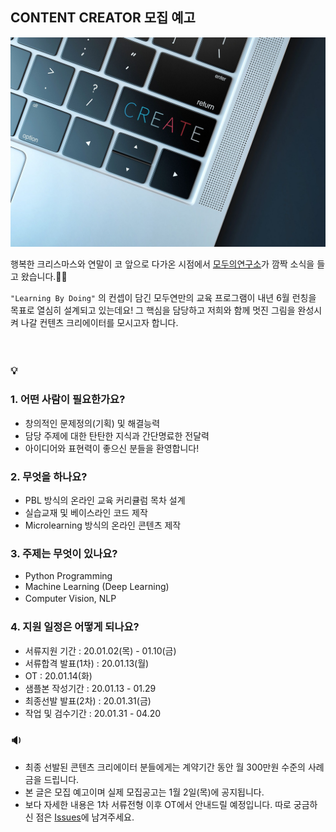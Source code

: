 
## CONTENT CREATOR 모집 예고

![Alt text](/create.jpg)

행복한 크리스마스와 연말이 코 앞으로 다가온 시점에서 [모두의연구소](https://home.modulabs.co.kr/)가 깜짝 소식을 들고 왔습니다.🎅🎁

`"Learning By Doing"` 의 컨셉이 담긴 모두연만의 교육 프로그램이 내년 6월 런칭을 목표로 열심히 설계되고 있는데요!
그 핵심을 담당하고 저희와 함께 멋진 그림을 완성시켜 나갈 컨텐츠 크리에이터를 모시고자 합니다.

　

### 💡

### **1. 어떤 사람이 필요한가요?**
* 창의적인 문제정의(기획) 및 해결능력
* 담당 주제에 대한 탄탄한 지식과 간단명료한 전달력
* 아이디어와 표현력이 좋으신 분들을 환영합니다!

### **2. 무엇을 하나요?**
* PBL 방식의 온라인 교육 커리큘럼 목차 설계
* 실습교재 및 베이스라인 코드 제작
* Microlearning 방식의 온라인 콘텐츠 제작
　
### **3. 주제는 무엇이 있나요?**
* Python Programming
* Machine Learning (Deep Learning)
* Computer Vision, NLP
　
### **4. 지원 일정은 어떻게 되나요?**
* 서류지원 기간 : 20.01.02(목) - 01.10(금)
* 서류합격 발표(1차) : 20.01.13(월)
* OT : 20.01.14(화)
* 샘플본 작성기간 : 20.01.13 - 01.29
* 최종선발 발표(2차) : 20.01.31(금)
* 작업 및 검수기간 : 20.01.31 - 04.20
　
### 🔉
* 최종 선발된 콘텐츠 크리에이터 분들에게는 계약기간 동안 월 300만원 수준의 사례금을 드립니다.
* 본 글은 모집 예고이며 실제 모집공고는 1월 2일(목)에 공지됩니다. 
* 보다 자세한 내용은 1차 서류전형 이후 OT에서 안내드릴 예정입니다. 따로 궁금하신 점은 [Issues](https://github.com/jahyeha/MODULABS-ai-contentcreators/issues)에 남겨주세요.
